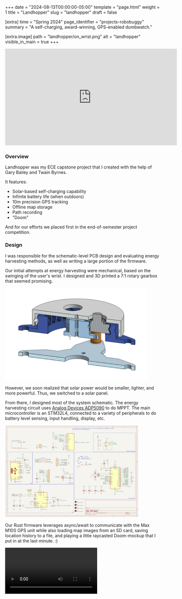 +++
date = "2024-08-13T00:00:00-05:00"
template = "page.html"
weight = 1
title = "Landhopper"
slug = "landhopper"
draft = false

[extra]
time = "Spring 2024"
page_identifier = "projects-robobuggy"
summary = "A self-charging, award-winning, GPS-enabled dumbwatch."

[extra.image]
path = "landhopper/on_wrist.png"
alt = "landhopper"
visible_in_main = true
+++

<iframe width="560" height="315" src="https://www.youtube.com/embed/pJQOzT7xFPs?si=kvnir8nJUfzGXw-r" title="YouTube video player" frameborder="0" allow="accelerometer; autoplay; clipboard-write; encrypted-media; gyroscope; picture-in-picture; web-share" referrerpolicy="strict-origin-when-cross-origin" allowfullscreen></iframe>

### Overview

Landhopper was my ECE capstone project that I created
with the help of Gary Bailey and Twain Byrnes.

It features:
- Solar-based self-charging capability
- Infinite battery life (when outdoors)
- 10m precision GPS tracking
- Offline map storage
- Path recording
- "Doom"

And for our efforts we placed first in the end-of-semester project competition.

### Design

I was responsible for the schematic-level PCB design and evaluating energy harvesting methods,
as well as writing a large portion of the firmware.

Our initial attempts at energy harvesting were mechanical, based on the swinging of the user's wrist.
I designed and 3D printed a 7:1 rotary gearbox that seemed promising.

<img src="gearbox.png" height=300>

However, we soon realized that solar power would be smaller, lighter, and more powerful.
Thus, we switched to a solar panel.

From there, I designed most of the system schematic.
The energy harvesting circuit uses
<a href="https://www.analog.com/en/products/adp5090.html">Analog Devices ADP5090</a>
to do MPPT.
The main microcontroller is an STM32L4,
connected to a variety of peripherals to do battery level sensing, input handling, display, etc.

<img src="schematic.png" height=300>

Our Rust firmware leverages async/await to communicate with the Max M10S GPS unit
while also loading map images from an SD card, saving location history to a file,
and playing a little raycasted Doom-mockup that I put in at the last minute. :)

<video controls>
  <source src="notdoom.mp4" type="video/mp4">
</video>